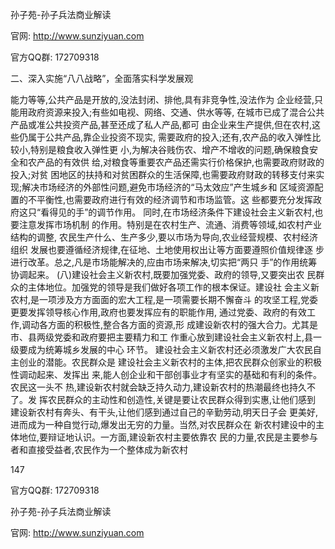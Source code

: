 孙子苑-孙子兵法商业解读

官网: http://www.sunziyuan.com

官方QQ群: 172709318

二、深入实施“八八战略”，全面落实科学发展观

能力等等,公共产品是开放的,没法封闭、排他,具有非竞争性,没法作为
企业经营,只能用政府资源来投入;有些如电视、网络、交通、供水等等,
在城市已成了混合公共产品或准公共投资产品,甚至还成了私人产品,都可
由企业来生产提供,但在农村,这些仍属于公共产品,靠企业投资不现实,
需要政府的投入;还有,农产品的收入弹性比较小,特别是粮食收入弹性更
小,为解决谷贱伤农、增产不增收的问题,确保粮食安全和农产品的有效供
给,对粮食等重要农产品还需实行价格保护,也需要政府财政的投入;对贫
困地区的扶持和对贫困群众的生活保障,也需要政府财政的转移支付来实
现;解决市场经济的外部性问题,避免市场经济的“马太效应”产生城乡和
区域资源配置的不平衡性,也需要政府进行有效的经济调节和市场监管。这
些都要充分发挥政府这只“看得见的手”的调节作用。
同时,在市场经济条件下建设社会主义新农村,也要注意发挥市场机制
的作用。特别是在农村生产、流通、消费等领域,如农村产业结构的调整,
农民生产什么、生产多少,要以市场为导向,农业经营规模、农村经济组织
发展也要遵循经济规律,在征地、土地使用权出让等方面要遵照价值规律逐
步进行改革。总之,凡是市场能解决的,应由市场来解决,切实把“两只
手”的作用统筹协调起来。
(八)建设社会主义新农村,既要加强党委、政府的领导,又要突出农
民群众的主体地位。加强党的领导是我们做好各项工作的根本保证。建设社
会主义新农村,是一项涉及方方面面的宏大工程,是一项需要长期不懈奋斗
的攻坚工程,党委更要发挥领导核心作用,政府也要发挥应有的职能作用,
通过党委、政府的有效工作,调动各方面的积极性,整合各方面的资源,形
成建设新农村的强大合力。尤其是市、县两级党委和政府要把主要精力和工
作重心放到建设社会主义新农村上,县一级要成为统筹城乡发展的中心
环节。
建设社会主义新农村还必须激发广大农民自主创业的潜能。农民群众是
建设社会主义新农村的主体,把农民群众创家业的积极性调动起来、发挥出
来,能人创企业和干部创事业才有坚实的基础和有利的条件。农民这一头不
热,建设新农村就会缺乏持久动力,建设新农村的热潮最终也持久不了。发
挥农民群众的主动性和创造性,关键是要让农民群众得到实惠,让他们感到
建设新农村有奔头、有干头,让他们感到通过自己的辛勤劳动,明天日子会
更美好,进而成为一种自觉行动,爆发出无穷的力量。当然,对农民群众在
新农村建设中的主体地位,要辩证地认识。一方面,建设新农村主要依靠农
民的力量,农民是主要参与者和直接受益者,农民作为一个整体成为新农村

147

官方QQ群: 172709318

孙子苑-孙子兵法商业解读

官网: http://www.sunziyuan.com
